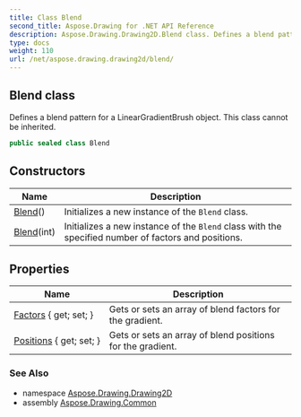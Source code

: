 ```yaml
---
title: Class Blend
second_title: Aspose.Drawing for .NET API Reference
description: Aspose.Drawing.Drawing2D.Blend class. Defines a blend pattern for a LinearGradientBrush object. This class cannot be inherited
type: docs
weight: 110
url: /net/aspose.drawing.drawing2d/blend/
---
```

## Blend class

Defines a blend pattern for a LinearGradientBrush object. This class cannot be inherited.

```csharp
public sealed class Blend
```

## Constructors

| Name | Description |
| --- | --- |
| [Blend](blend/#constructor)() | Initializes a new instance of the `Blend` class. |
| [Blend](blend/#constructor_1)(int) | Initializes a new instance of the `Blend` class with the specified number of factors and positions. |

## Properties

| Name | Description |
| --- | --- |
| [Factors](../../aspose.drawing.drawing2d/blend/factors/) { get; set; } | Gets or sets an array of blend factors for the gradient. |
| [Positions](../../aspose.drawing.drawing2d/blend/positions/) { get; set; } | Gets or sets an array of blend positions for the gradient. |

### See Also

* namespace [Aspose.Drawing.Drawing2D](../../aspose.drawing.drawing2d/)
* assembly [Aspose.Drawing.Common](../../)


